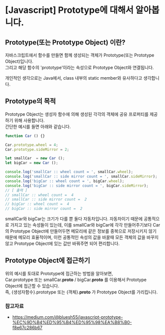 # [Javascript] Prototype에 대해서 알아봅니다.  

## Prototype(또는 Prototype Object) 이란?  
자바스크립트에서 함수를 만들면 함께 생성되는 객체가 Prototype(또는 Prototype Object)입니다.  
그리고 해당 함수의 'prototype'이라는 속성으로 Prototype Object와 연결됩니다.  

개인적인 생각으로는 Java에서, class 내부의 static member와 유사하다고 생각합니다.  

## Prototype의 목적  
Prototype Object는 생성자 함수에 의해 생성된 각각의 객체에 공유 프로퍼티를 제공하기 위해 사용합니다.  
간단한 예시를 들면 아래와 같습니다.  

```js
function Car () {}

Car.prototype.wheel = 4;
Car.prototype.sideMirror = 2;

let smallCar  = new Car ();
let bigCar = new Car ();

console.log('smallCar :: wheel count = ', smallCar.wheel);
console.log('smallCar :: side mirror count = ', smallCar.sideMirror);
console.log('bigCar :: wheel count = ', bigCar.wheel);
console.log('bigCar :: side mirror count = ', bigCar.sideMirror);
// [ 출력 ]
// smallCar :: wheel count =  4
// smallCar :: side mirror count =  2
// bigCar :: wheel count =  4
// bigCar :: side mirror count =  2
```

smallCar와 bigCar는 크기가 다를 뿐 둘다 자동차입니다. 자동차이기 때문에 공통적으로 가지고 있는 속성들이 있는데, 이를 smallCar와 bigCar에 각각 만들어주기보다 Car의 Prototype Object에 만들어두면 메모리에 같은 정보를 중복으로 저장시키지 않기 때문에 메모리 효율적이며, 이런 공통적인 속성의 값을 바꿀때 모든 객체의 값을 바꾸지 않고 Prototype Object에 있는 값만 바꿔주면 되어 편리합니다.  

## Prototype Object에 접근하기  
위의 예시를 토대로 Prototype에 접근하는 방법을 알아보면,  
Car.prototype 또는 smallCar.__proto__ / bigCar.__proto__ 를 이용해서 Prototype Object에 접근할 수 있습니다.  
즉, {생성자함수}.prototype 또는 {객체}.__proto__ 가 Prototype Object를 가리킵니다.  


### 참고자료  
- https://medium.com/@bluesh55/javascript-prototype-%EC%9D%B4%ED%95%B4%ED%95%98%EA%B8%B0-f8e67c286b67  
